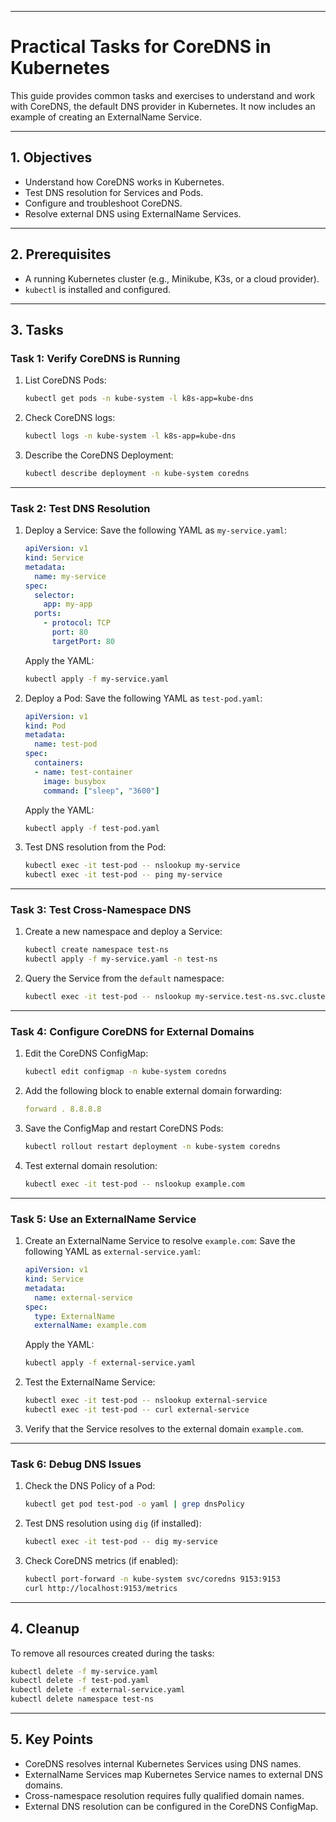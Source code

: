 
---

# **Practical Tasks for CoreDNS in Kubernetes**

This guide provides common tasks and exercises to understand and work with CoreDNS, the default DNS provider in Kubernetes. It now includes an example of creating an ExternalName Service.

---

## **1. Objectives**

- Understand how CoreDNS works in Kubernetes.
- Test DNS resolution for Services and Pods.
- Configure and troubleshoot CoreDNS.
- Resolve external DNS using ExternalName Services.

---

## **2. Prerequisites**

- A running Kubernetes cluster (e.g., Minikube, K3s, or a cloud provider).
- `kubectl` is installed and configured.

---

## **3. Tasks**

### **Task 1: Verify CoreDNS is Running**

1. List CoreDNS Pods:
   ```bash
   kubectl get pods -n kube-system -l k8s-app=kube-dns
   ```

2. Check CoreDNS logs:
   ```bash
   kubectl logs -n kube-system -l k8s-app=kube-dns
   ```

3. Describe the CoreDNS Deployment:
   ```bash
   kubectl describe deployment -n kube-system coredns
   ```

---

### **Task 2: Test DNS Resolution**

1. Deploy a Service:
   Save the following YAML as `my-service.yaml`:
   ```yaml
   apiVersion: v1
   kind: Service
   metadata:
     name: my-service
   spec:
     selector:
       app: my-app
     ports:
       - protocol: TCP
         port: 80
         targetPort: 80
   ```

   Apply the YAML:
   ```bash
   kubectl apply -f my-service.yaml
   ```

2. Deploy a Pod:
   Save the following YAML as `test-pod.yaml`:
   ```yaml
   apiVersion: v1
   kind: Pod
   metadata:
     name: test-pod
   spec:
     containers:
     - name: test-container
       image: busybox
       command: ["sleep", "3600"]
   ```

   Apply the YAML:
   ```bash
   kubectl apply -f test-pod.yaml
   ```

3. Test DNS resolution from the Pod:
   ```bash
   kubectl exec -it test-pod -- nslookup my-service
   kubectl exec -it test-pod -- ping my-service
   ```

---

### **Task 3: Test Cross-Namespace DNS**

1. Create a new namespace and deploy a Service:
   ```bash
   kubectl create namespace test-ns
   kubectl apply -f my-service.yaml -n test-ns
   ```

2. Query the Service from the `default` namespace:
   ```bash
   kubectl exec -it test-pod -- nslookup my-service.test-ns.svc.cluster.local
   ```

---

### **Task 4: Configure CoreDNS for External Domains**

1. Edit the CoreDNS ConfigMap:
   ```bash
   kubectl edit configmap -n kube-system coredns
   ```

2. Add the following block to enable external domain forwarding:
   ```yaml
   forward . 8.8.8.8
   ```

3. Save the ConfigMap and restart CoreDNS Pods:
   ```bash
   kubectl rollout restart deployment -n kube-system coredns
   ```

4. Test external domain resolution:
   ```bash
   kubectl exec -it test-pod -- nslookup example.com
   ```

---

### **Task 5: Use an ExternalName Service**

1. Create an ExternalName Service to resolve `example.com`:
   Save the following YAML as `external-service.yaml`:
   ```yaml
   apiVersion: v1
   kind: Service
   metadata:
     name: external-service
   spec:
     type: ExternalName
     externalName: example.com
   ```

   Apply the YAML:
   ```bash
   kubectl apply -f external-service.yaml
   ```

2. Test the ExternalName Service:
   ```bash
   kubectl exec -it test-pod -- nslookup external-service
   kubectl exec -it test-pod -- curl external-service
   ```

3. Verify that the Service resolves to the external domain `example.com`.

---

### **Task 6: Debug DNS Issues**

1. Check the DNS Policy of a Pod:
   ```bash
   kubectl get pod test-pod -o yaml | grep dnsPolicy
   ```

2. Test DNS resolution using `dig` (if installed):
   ```bash
   kubectl exec -it test-pod -- dig my-service
   ```

3. Check CoreDNS metrics (if enabled):
   ```bash
   kubectl port-forward -n kube-system svc/coredns 9153:9153
   curl http://localhost:9153/metrics
   ```

---

## **4. Cleanup**

To remove all resources created during the tasks:
```bash
kubectl delete -f my-service.yaml
kubectl delete -f test-pod.yaml
kubectl delete -f external-service.yaml
kubectl delete namespace test-ns
```

---

## **5. Key Points**

- CoreDNS resolves internal Kubernetes Services using DNS names.
- ExternalName Services map Kubernetes Service names to external DNS domains.
- Cross-namespace resolution requires fully qualified domain names.
- External DNS resolution can be configured in the CoreDNS ConfigMap.

